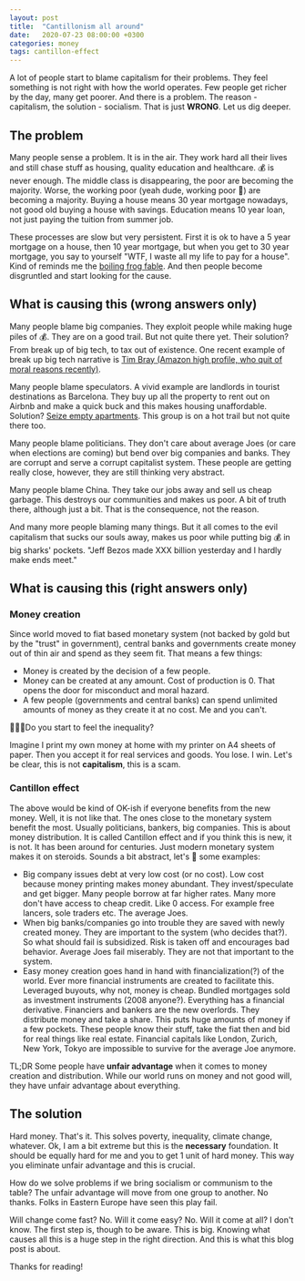 ```yaml
---
layout: post
title:  "Cantillonism all around"
date:   2020-07-23 08:00:00 +0300
categories: money
tags: cantillon-effect
---
```

A lot of people start to blame capitalism for their problems. They feel something is not right with how the world operates. Few people get richer by the day, many get poorer. And there is a problem. The reason - capitalism, the solution - socialism. That is just **WRONG**. Let us dig deeper.

## The problem

Many people sense a problem. It is in the air. They work hard all their lives and still chase stuff as housing, quality education and healthcare. 💰 is never enough. The middle class is disappearing, the poor are becoming the majority. Worse, the working poor (yeah dude, working poor 🤯) are becoming a majority. Buying a house means 30 year mortgage nowadays, not good old buying a house with savings. Education means 10 year loan, not just paying the tuition from summer job.

These processes are slow but very persistent. First it is ok to have a 5 year mortgage on a house, then 10 year mortgage, but when you get to 30 year mortgage, you say to yourself "WTF, I waste all my life to pay for a house". Kind of reminds me the [boiling frog fable](https://en.wikipedia.org/wiki/Boiling_frog). And then people become disgruntled and start looking for the cause.

## What is causing this (wrong answers only)

Many people blame big companies. They exploit people while making huge piles of 💰. They are on a good trail. But not quite there yet. Their solution? From break up of big tech, to tax out of existence. One recent example of break up big tech narrative is [Tim Bray (Amazon high profile, who quit of moral reasons recently)](https://www.tbray.org/ongoing/When/202x/2020/06/25/Break-Up-Google).

Many people blame speculators. A vivid example are landlords in tourist destinations as Barcelona. They buy up all the property to rent out on Airbnb and make a quick buck and this makes housing unaffordable. Solution? [Seize empty apartments](https://www.bloomberg.com/news/articles/2020-07-16/to-fill-vacant-units-barcelona-seizes-apartments). This group is on a hot trail but not quite there too.

Many people blame politicians. They don't care about average Joes (or care when elections are coming) but bend over big companies and banks. They are corrupt and serve a corrupt capitalist system. These people are getting really close, however, they are still thinking very abstract.

Many people blame China. They take our jobs away and sell us cheap garbage. This destroys our communities and makes us poor. A bit of truth there, although just a bit. That is the consequence, not the reason.

And many more people blaming many things. But it all comes to the evil capitalism that sucks our souls away, makes us poor while putting big 💰 in big sharks' pockets. "Jeff Bezos made XXX billion yesterday and I hardly make ends meet."

## What is causing this (right answers only)

### Money creation

Since world moved to fiat based monetary system (not backed by gold but by the "trust" in government), central banks and governments create money out of thin air and spend as they seem fit. That means a few things:

* Money is created by the decision of a few people.
* Money can be created at any amount. Cost of production is 0. That opens the door for misconduct and moral hazard.
* A few people (governments and central banks) can spend unlimited amounts of money as they create it at no cost. Me and you can't.

🚨🚨🚨Do you start to feel the inequality?

Imagine I print my own money at home with my printer on A4 sheets of paper. Then you accept it for real services and goods. You lose. I win. Let's be clear, this is not **capitalism**, this is a scam.

### Cantillon effect

The above would be kind of OK-ish if everyone benefits from the new money. Well, it is not like that. The ones close to the monetary system benefit the most. Usually politicians, bankers, big companies. This is about money distribution. It is called Cantillon effect and if you think this is new, it is not. It has been around for centuries. Just modern monetary system makes it on steroids. Sounds a bit abstract, let's 👀 some examples:

* Big company issues debt at very low cost (or no cost). Low cost because money printing makes money abundant. They invest/speculate and get bigger. Many people borrow at far higher rates. Many more don't have access to cheap credit. Like 0 access. For example free lancers, sole traders etc. The average Joes.
* When big banks/companies go into trouble they are saved with newly created money. They are important to the system (who decides that?). So what should fail is subsidized. Risk is taken off and encourages bad behavior. Average Joes fail miserably. They are not that important to the system.
* Easy money creation goes hand in hand with financialization(?) of the world. Ever more financial instruments are created to facilitate this. Leveraged buyouts, why not, money is cheap. Bundled mortgages sold as investment instruments (2008 anyone?). Everything has a financial derivative. Financiers and bankers are the new overlords. They distribute money and take a share. This puts huge amounts of money if a few pockets. These people know their stuff, take the fiat then and bid for real things like real estate. Financial capitals like London, Zurich, New York, Tokyo are impossible to survive for the average Joe anymore.

TL;DR Some people have **unfair advantage** when it comes to money creation and distribution. While our world runs on money and not good will, they have unfair advantage about everything.

## The solution

Hard money. That's it. This solves poverty, inequality, climate change, whatever. Ok, I am a bit extreme but this is the **necessary** foundation. It should be equally hard for me and you to get 1 unit of hard money. This way you eliminate unfair advantage and this is crucial.

How do we solve problems if we bring socialism or communism to the table? The unfair advantage will move from one group to another. No thanks. Folks in Eastern Europe have seen this play fail.

Will change come fast? No. Will it come easy? No. Will it come at all? I don't know. The first step is, though to be aware. This is big. Knowing what causes all this is a huge step in the right direction. And this is what this blog post is about.

Thanks for reading!
